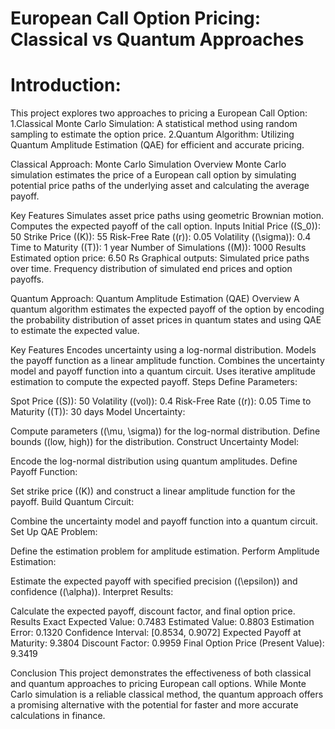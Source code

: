 # European Call Option Pricing: Classical vs Quantum Approaches

# Introduction:
This project explores two approaches to pricing a European Call Option:
1.Classical Monte Carlo Simulation: A statistical method using random sampling to estimate the option price.
2.Quantum Algorithm: Utilizing Quantum Amplitude Estimation (QAE) for efficient and accurate pricing.

Classical Approach: Monte Carlo Simulation
Overview
Monte Carlo simulation estimates the price of a European call option by simulating potential price paths of the underlying asset and calculating the average payoff.

Key Features
Simulates asset price paths using geometric Brownian motion.
Computes the expected payoff of the call option.
Inputs
Initial Price ((S_0)): 50
Strike Price ((K)): 55
Risk-Free Rate ((r)): 0.05
Volatility ((\sigma)): 0.4
Time to Maturity ((T)): 1 year
Number of Simulations ((M)): 1000
Results
Estimated option price: 6.50 Rs
Graphical outputs:
Simulated price paths over time.
Frequency distribution of simulated end prices and option payoffs.



Quantum Approach: Quantum Amplitude Estimation (QAE)
Overview
A quantum algorithm estimates the expected payoff of the option by encoding the probability distribution of asset prices in quantum states and using QAE to estimate the expected value.

Key Features
Encodes uncertainty using a log-normal distribution.
Models the payoff function as a linear amplitude function.
Combines the uncertainty model and payoff function into a quantum circuit.
Uses iterative amplitude estimation to compute the expected payoff.
Steps
Define Parameters:

Spot Price ((S)): 50
Volatility ((vol)): 0.4
Risk-Free Rate ((r)): 0.05
Time to Maturity ((T)): 30 days
Model Uncertainty:

Compute parameters ((\mu, \sigma)) for the log-normal distribution.
Define bounds ((low, high)) for the distribution.
Construct Uncertainty Model:

Encode the log-normal distribution using quantum amplitudes.
Define Payoff Function:

Set strike price ((K)) and construct a linear amplitude function for the payoff.
Build Quantum Circuit:

Combine the uncertainty model and payoff function into a quantum circuit.
Set Up QAE Problem:

Define the estimation problem for amplitude estimation.
Perform Amplitude Estimation:

Estimate the expected payoff with specified precision ((\epsilon)) and confidence ((\alpha)).
Interpret Results:

Calculate the expected payoff, discount factor, and final option price.
Results
Exact Expected Value: 0.7483
Estimated Value: 0.8803
Estimation Error: 0.1320
Confidence Interval: [0.8534, 0.9072]
Expected Payoff at Maturity: 9.3804
Discount Factor: 0.9959
Final Option Price (Present Value): 9.3419


Conclusion
This project demonstrates the effectiveness of both classical and quantum approaches to pricing European call options. While Monte Carlo simulation is a reliable classical method, the quantum approach offers a promising alternative with the potential for faster and more accurate calculations in finance.
